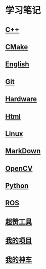 # 学习笔记

## [C++](cxx/cxx.md)

## [CMake](cmake/cmake.md)

## [English]()

## [Git](git/git.md)

## [Hardware](hardware/hardware.md)

## [Html](html/html.md)

## [Linux](linux/linux.md)

## [MarkDown](markdown/markdown.md)

## [OpenCV](opencv/opencv.md)

## [Python](python/python.md)

## [ROS](ros/ros.md)

## [超赞工具](tools/tools.md)

## [我的项目](mypro/mypro.md)

## [我的神车](mycar/mycar.md)